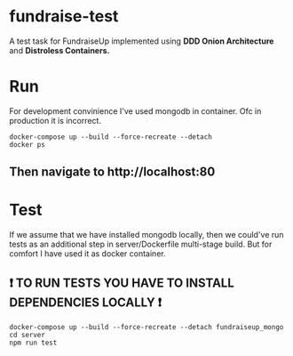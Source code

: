 # fundraise-test
A test task for FundraiseUp implemented using **DDD Onion Architecture** and **Distroless Containers.**

# Run
For development convinience I've used mongodb in container. Ofc in production it is incorrect.

``` 
docker-compose up --build --force-recreate --detach
docker ps
```

## Then navigate to http://localhost:80

# Test
If we assume that we have installed mongodb locally, then we could've run tests as an additional step in server/Dockerfile multi-stage build.
But for comfort I have used it as docker container.

## ❗️ TO RUN TESTS YOU HAVE TO INSTALL DEPENDENCIES LOCALLY ❗ ️
```
docker-compose up --build --force-recreate --detach fundraiseup_mongo
cd server
npm run test
```
